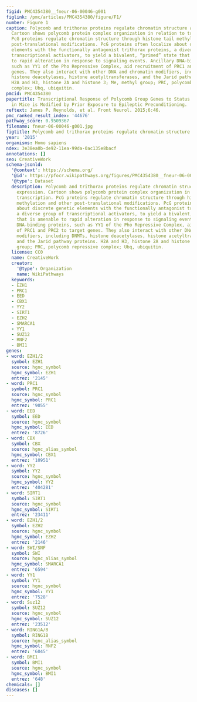 ```yaml
---
figid: PMC4354380__fneur-06-00046-g001
figlink: /pmc/articles/PMC4354380/figure/F1/
number: Figure 1
caption: Polycomb and trithorax proteins regulate chromatin structure and gene expression.
  Cartoon shows polycomb protein complex organization in relation to transcription.
  PcG proteins regulate chromatin structure through histone tail methylation and other
  post-translational modifications. PcG proteins often localize about discrete genetic
  elements with the functionally antagonist trithorax proteins, a diverse group of
  transcriptional activators, to yield a bivalent, “primed” state that is amenable
  to rapid alteration in response to signaling events. Ancillary DNA-binding proteins,
  such as YY1 of the Pho Repressive Complex, aid recruitment of PRC1 and PRC2 to target
  genes. They also interact with other DNA and chromatin modifiers, including DNMTs,
  histone deacetylases, histone acetyltransferases, and the Jarid pathway proteins.
  H2A and H3, histone 2A and histone 3; Me, methyl group; PRC, polycomb repressive
  complex; Ubq, ubiquitin.
pmcid: PMC4354380
papertitle: Transcriptional Response of Polycomb Group Genes to Status Epilepticus
  in Mice is Modified by Prior Exposure to Epileptic Preconditioning.
reftext: James P. Reynolds, et al. Front Neurol. 2015;6:46.
pmc_ranked_result_index: '44676'
pathway_score: 0.9509367
filename: fneur-06-00046-g001.jpg
figtitle: Polycomb and trithorax proteins regulate chromatin structure and gene expression
year: '2015'
organisms: Homo sapiens
ndex: 3e38ea0b-de92-11ea-99da-0ac135e8bacf
annotations: []
seo: CreativeWork
schema-jsonld:
  '@context': https://schema.org/
  '@id': https://pfocr.wikipathways.org/figures/PMC4354380__fneur-06-00046-g001.html
  '@type': Dataset
  description: Polycomb and trithorax proteins regulate chromatin structure and gene
    expression. Cartoon shows polycomb protein complex organization in relation to
    transcription. PcG proteins regulate chromatin structure through histone tail
    methylation and other post-translational modifications. PcG proteins often localize
    about discrete genetic elements with the functionally antagonist trithorax proteins,
    a diverse group of transcriptional activators, to yield a bivalent, “primed” state
    that is amenable to rapid alteration in response to signaling events. Ancillary
    DNA-binding proteins, such as YY1 of the Pho Repressive Complex, aid recruitment
    of PRC1 and PRC2 to target genes. They also interact with other DNA and chromatin
    modifiers, including DNMTs, histone deacetylases, histone acetyltransferases,
    and the Jarid pathway proteins. H2A and H3, histone 2A and histone 3; Me, methyl
    group; PRC, polycomb repressive complex; Ubq, ubiquitin.
  license: CC0
  name: CreativeWork
  creator:
    '@type': Organization
    name: WikiPathways
  keywords:
  - EZH1
  - PRC1
  - EED
  - CBX1
  - YY2
  - SIRT1
  - EZH2
  - SMARCA1
  - YY1
  - SUZ12
  - RNF2
  - BMI1
genes:
- word: EZH1/2
  symbol: EZH1
  source: hgnc_symbol
  hgnc_symbol: EZH1
  entrez: '2145'
- word: PRC1
  symbol: PRC1
  source: hgnc_symbol
  hgnc_symbol: PRC1
  entrez: '9055'
- word: EED
  symbol: EED
  source: hgnc_symbol
  hgnc_symbol: EED
  entrez: '8726'
- word: CBX
  symbol: CBX
  source: hgnc_alias_symbol
  hgnc_symbol: CBX1
  entrez: '10951'
- word: YY2
  symbol: YY2
  source: hgnc_symbol
  hgnc_symbol: YY2
  entrez: '404281'
- word: SIRT1
  symbol: SIRT1
  source: hgnc_symbol
  hgnc_symbol: SIRT1
  entrez: '23411'
- word: EZH1/2
  symbol: EZH2
  source: hgnc_symbol
  hgnc_symbol: EZH2
  entrez: '2146'
- word: SWI/SNF
  symbol: SWI
  source: hgnc_alias_symbol
  hgnc_symbol: SMARCA1
  entrez: '6594'
- word: YY1
  symbol: YY1
  source: hgnc_symbol
  hgnc_symbol: YY1
  entrez: '7528'
- word: Suz12
  symbol: SUZ12
  source: hgnc_symbol
  hgnc_symbol: SUZ12
  entrez: '23512'
- word: RING1A/B
  symbol: RING1B
  source: hgnc_alias_symbol
  hgnc_symbol: RNF2
  entrez: '6045'
- word: BMI1
  symbol: BMI1
  source: hgnc_symbol
  hgnc_symbol: BMI1
  entrez: '648'
chemicals: []
diseases: []
---
```

